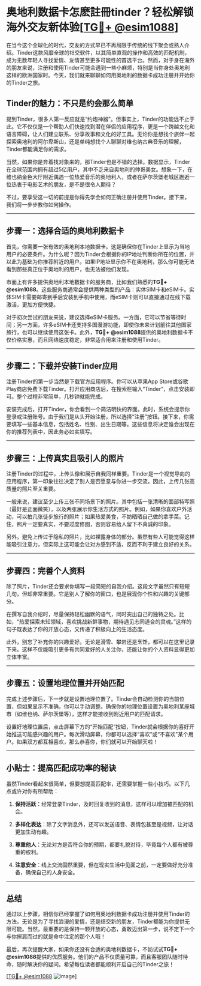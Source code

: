 # 奥地利数据卡怎麽註冊tinder？轻松解锁海外交友新体验[[TG💪+ @esim1088](https://t.me/s/esim1088)]

在当今这个全球化的时代，交友的方式早已不再局限于传统的线下聚会或熟人介绍。Tinder这款风靡全球的社交软件，以其简单直观的操作和高效的匹配机制，成为无数年轻人寻找爱情、友情甚至更多可能性的首选平台。然而，对于身在海外的朋友来说，注册和使用Tinder可能会遇到一些小麻烦，特别是当你身处奥地利这样的欧洲国家时。今天，我们就来聊聊如何用奥地利的数据卡成功注册并开始你的Tinder之旅。

## Tinder的魅力：不只是约会那么简单

提到Tinder，很多人第一反应就是“约炮神器”。但事实上，Tinder的功能远不止于此。它不仅仅是一个帮助人们快速找到潜在伴侣的应用程序，更是一个跨越文化和语言障碍，让人们建立联系、分享故事和文化的好工具。无论你是想找个旅伴一起探索奥地利的阿尔卑斯山，还是单纯想找个人聊聊对维也纳古典音乐的理解，Tinder都能满足你的需求。

当然，如果你是奔着找对象来的，那Tinder也是不错的选择。数据显示，Tinder在全球范围内拥有超过5亿用户，其中不乏来自奥地利的帅哥美女。想象一下，在维也纳金色大厅附近偶遇一位热爱音乐的奥地利人，或者在萨尔茨堡老城区邂逅一位热衷于电影艺术的朋友，是不是很令人期待？

不过，要享受这一切的前提是你得先学会如何正确注册并使用Tinder。接下来，我们将一步步教你如何操作。

---

## 步骤一：选择合适的奥地利数据卡

首先，你需要一张有效的奥地利本地数据卡。这是确保你在Tinder上显示为当地用户的必要条件。为什么呢？因为Tinder会根据你的IP地址判断你所在的位置，并以此为基础为你推荐附近的用户。如果IP地址显示你不在奥地利，那么你可能无法看到那些真正位于奥地利的用户，也无法被他们发现。

市面上有许多提供奥地利本地数据卡的服务商，比如我们熟悉的**TG💪+ @esim1088**。这些服务商通常会提供两种类型的产品：实体SIM卡和eSIM卡。实体SIM卡需要邮寄到手后安装到手机中使用，而eSIM卡则可以直接通过在线下载激活，更加方便快捷。

对于初次尝试的朋友来说，建议选择eSIM卡服务。一方面，它可以节省等待时间；另一方面，许多eSIM卡还支持多国漫游功能，即使你未来计划前往其他国家旅行，也可以继续使用这张卡。此外，**TG💪+ @esim1088**提供的奥地利数据卡不仅价格实惠，而且网络速度稳定，非常适合用来注册和使用Tinder。

---

## 步骤二：下载并安装Tinder应用

注册Tinder的第一步当然是下载官方应用程序。你可以从苹果App Store或谷歌Play商店免费下载Tinder。打开应用商店后，在搜索栏输入“Tinder”，点击安装即可。整个过程非常简单，几秒钟就能完成。

安装完成后，打开Tinder，你会看到一个简洁明快的界面。此时，系统会提示你登录或注册账号。由于我们是从头开始注册，所以选择“注册”按钮。接下来，你需要填写一些基本信息，包括姓名、性别、出生日期等。这些信息将决定谁会出现在你的推荐列表中，因此务必如实填写。

---

## 步骤三：上传真实且吸引人的照片

注册Tinder的过程中，上传头像和展示自我同样重要。Tinder是一个视觉导向的应用程序，第一印象往往决定了别人是否愿意与你进一步交流。因此，上传几张高质量的照片至关重要。

一般来说，建议至少上传三张不同场景下的照片。其中包括一张清晰的面部特写照（最好是正面微笑），以及两张展示你生活方式的照片。例如，如果你喜欢户外活动，可以拍几张徒步旅行的照片；如果热爱美食，不妨晒晒自己做的拿手菜。记住，照片一定要真实，不要过度修图，否则容易给人留下不真诚的印象。

另外，避免上传过于隐私的照片，比如裸露身体的部分。虽然有些人可能觉得这样能吸引注意力，但实际上这可能会让对方感到不适，反而不利于建立良好的关系。

---

## 步骤四：完善个人资料

除了照片，Tinder还会要求你填写一段简短的自我介绍。这段文字虽然只有短短几句，但却非常重要。它是别人了解你的窗口，也是展现你个性和兴趣的关键部分。

在撰写自我介绍时，尽量保持轻松幽默的语气，同时突出自己的独特之处。比如，“热爱探索未知领域，喜欢挑战新鲜事物，期待遇见志同道合的灵魂。”这样的句子既表达了你的开放心态，又传递了积极向上的生活态度。

此外，别忘了补充你的兴趣爱好。无论是滑雪、攀岩还是烹饪，都可以在这里记录下来。这样不仅能吸引更多有共同爱好的人关注你，还能让你的个人资料显得更加立体丰富。

---

## 步骤五：设置地理位置并开始匹配

完成上述步骤后，下一步就是设置地理位置了。Tinder会自动检测你的当前位置，但如果显示不准确，你可以手动调整。确保你的地理位置设置为奥地利某座城市（如维也纳、萨尔茨堡等），这样才能接收到附近用户的匹配请求。

设置好地理位置后，点击屏幕下方的“开始匹配”按钮，Tinder就会根据你的喜好开始推送可能感兴趣的用户。每次滑动屏幕，你都可以选择“喜欢”或“不喜欢”某个用户。如果双方都互相喜欢，那么恭喜你，你们就可以开始聊天啦！

---

## 小贴士：提高匹配成功率的秘诀

虽然Tinder看起来很简单，但要想提高匹配率，还需要掌握一些小技巧。以下几点或许对你有所帮助：

1. **保持活跃**：经常登录Tinder，及时回复收到的消息，这样可以增加被匹配的机会。
   
2. **多样化表达**：除了文字消息外，还可以发送语音、表情包甚至是视频，让对话更加生动有趣。

3. **尊重他人**：无论对方是否符合你的预期，都要礼貌对待，毕竟每个人都有被尊重的权利。

4. **注意安全**：线上交流固然重要，但在现实生活中见面之前，一定要做好充分准备，确保自己的人身安全。

---

## 总结

通过以上步骤，相信你已经掌握了如何用奥地利数据卡成功注册并使用Tinder的方法。无论是为了寻找浪漫的爱情，还是结交新的朋友，Tinder都能为你提供无限可能。当然，最重要的是保持一颗开放的心态，勇敢迈出第一步，说不定下一个与你擦肩而过的就是命中注定的那个人哦！

最后，再次提醒大家，如果你还没有合适的奥地利数据卡，不妨试试**TG💪+ @esim1088**提供的优质服务。他们的产品不仅质量可靠，而且客服团队随时待命，随时解决你的疑问。希望每位读者都能顺利开启自己的Tinder之旅！

[[TG💪+ @esim1088](https://t.me/s/esim1088) ![Image](https://i.postimg.cc/4NQfJmqS/Snipaste-2025-05-13-00-14-12.png)]